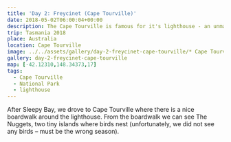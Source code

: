 ```yaml
---
title: 'Day 2: Freycinet (Cape Tourville)'
date: 2018-05-02T06:00:04+00:00
description: The Cape Tourville is famous for it's lighthouse - an unmanned, automatic lighthouse built in 1971. The road was constructed through virgin eucalypt forest through Frecinet National Park.
trip: Tasmania 2018
place: Australia
location: Cape Tourville
image: ../../assets/gallery/day-2-freycinet-cape-tourville/* Cape Tourville south.jpeg
gallery: day-2-freycinet-cape-tourville
map: [-42.12310,148.34373,17]
tags:
  - Cape Tourville
  - National Park
  - lighthouse
---
```

After Sleepy Bay, we drove to Cape Tourville where there is a nice boardwalk around the lighthouse. From the boardwalk we can see The Nuggets, two tiny islands where birds nest (unfortunately, we did not see any birds &#8211; must be the wrong season).
